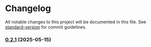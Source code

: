 # Changelog

All notable changes to this project will be documented in this file. See [standard-version](https://github.com/conventional-changelog/standard-version) for commit guidelines.

### [0.2.1](https://github.com/Wildhoney/Marea/compare/v0.2.0...v0.2.1) (2025-05-15)
